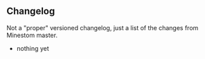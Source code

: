 ## Changelog
Not a "proper" versioned changelog, just a list of the changes from Minestom master.

* nothing yet 